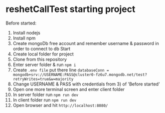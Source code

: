 # reshetCallTest starting project
Before started:
  1) Install nodejs 
  2) Install npm
  3) Create mongoDb free account and remember username & password in order to connect to db
Start
  1) Create local folder for project
  2) Clone from this repository
  3) Enter server folder & run `npm i`
  4) Create `.env file` put there line `databaseConn = mongodb+srv://USERNAME:PASS@cluster0-fz6u7.mongodb.net/test?retryWrites=true&w=majority`
  5) Change USERNAME & PASS with credentials  from 3) of 'Before started'
  6) Open one more terminal screen and enter client folder
  7) In server folder run `npm run dev`
  8) In client folder  run `npm run dev`
  9) Open browser and hit `http://localhost:8080/`
